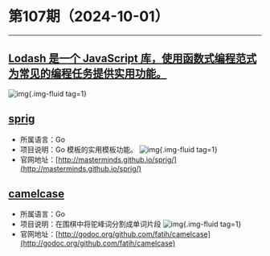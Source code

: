 # 第107期（2024-10-01）

---
## [Lodash 是一个 JavaScript 库，使用函数式编程范式为常见的编程任务提供实用功能。](https://lodash.com)
![img](https://mirror.ghproxy.com/https://raw.githubusercontent.com/xiaoxuan6/weekly/main/docs/static/images/2024-10-01/1727790057.png){.img-fluid tag=1}

## [sprig](https://github.com/Masterminds/sprig)
- 所属语言：Go
- 项目说明：Go 模板的实用模板功能。
![img](https://mirror.ghproxy.com/https://raw.githubusercontent.com/xiaoxuan6/weekly/main/docs/static/images/2024-10-01/1727790815.png){.img-fluid tag=1}
- 官网地址：[http://masterminds.github.io/sprig/](http://masterminds.github.io/sprig/)

## [camelcase](https://github.com/fatih/camelcase)
- 所属语言：Go
- 项目说明：在围棋中将驼峰词分割成单词片段
![img](https://mirror.ghproxy.com/https://raw.githubusercontent.com/xiaoxuan6/weekly/main/docs/static/images/2024-10-01/1727791210.png){.img-fluid tag=1}
- 官网地址：[http://godoc.org/github.com/fatih/camelcase](http://godoc.org/github.com/fatih/camelcase)
